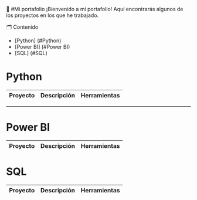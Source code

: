 💼 #Mi portafolio
¡Bienvenido a mí portafolio! Aquí encontrarás algunos de los proyectos en los que he trabajado.

🗂️ Contenido
- [Python] (#Python)
- [Power BI] (#Power BI)
- [SQL] (#SQL)

# Python
| Proyecto | Descripción | Herramientas |
|---|---|---|

***

# Power BI
| Proyecto | Descripción | Herramientas |
|---|---|---|

# SQL
| Proyecto | Descripción | Herramientas |
|---|---|---|

